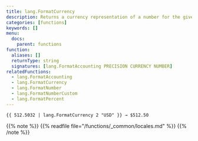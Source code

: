 ```yaml
---
title: lang.FormatCurrency
description: Returns a currency representation of a number for the given currency and precision for the current language.
categories: [functions]
keywords: []
menu:
  docs:
    parent: functions
function:
  aliases: []
  returnType: string
  signatures: [lang.FormatAccounting PRECISION CURRENCY NUMBER]
relatedFunctions:
  - lang.FormatAccounting
  - lang.FormatCurrency
  - lang.FormatNumber
  - lang.FormatNumberCustom
  - lang.FormatPercent
---
```


```go-html-template
{{ 512.5032 | lang.FormatCurrency 2 "USD" }} → $512.50
```

{{% note %}}
{{% readfile file="/functions/_common/locales.md" %}}
{{% /note %}}
